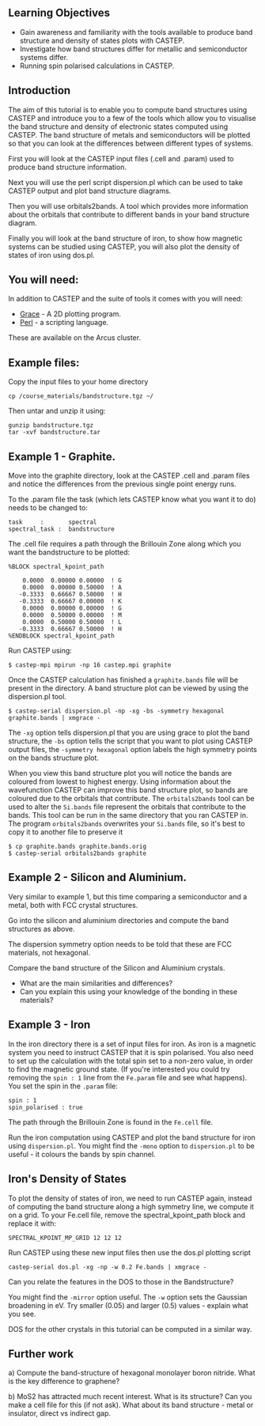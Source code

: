 ## Learning Objectives
* Gain awareness and familiarity with the tools available to produce band structure and density of states plots with CASTEP.
* Investigate how band structures differ for metallic and semiconductor systems differ.
* Running spin polarised calculations in CASTEP.


## Introduction
The aim of this tutorial is to enable you to compute band structures using CASTEP and introduce you to a few of the tools which allow you to visualise the band structure and density of electronic states computed using CASTEP.  The band structure of metals and semiconductors will be plotted so that you can look at the differences between different types of systems.

First you will look at the CASTEP input files (.cell and .param) used to produce band structure information. 

Next you will use the perl script dispersion.pl which can be used to take CASTEP output and plot band structure diagrams.

Then you will use orbitals2bands. A tool which provides more information about the orbitals that contribute to different bands in your band structure diagram.

Finally you will look at the band structure of iron, to show how magnetic systems can be studied using CASTEP, you will also plot the density of states of iron using dos.pl.

## You will need:
In addition to CASTEP and the suite of tools it comes with you will need:

* [Grace](http://plasma-gate.weizmann.ac.il/Grace/)  - A 2D plotting program.
* [Perl](http://www.perl.org) - a scripting language.

These are available on the Arcus cluster.

## Example files:
Copy the input files to your home directory

```
cp /course_materials/bandstructure.tgz ~/
```

Then untar and unzip it using:

```
gunzip bandstructure.tgz 
tar -xvf bandstructure.tar 
```
## Example 1 - Graphite.
Move into the graphite directory, look at the CASTEP .cell and .param files and notice the differences from the previous single point energy runs.

To the .param file the task (which lets CASTEP know what you want it to do) needs to be changed to:
```
task     :       spectral
spectral_task :  bandstructure
```

The .cell file requires a path through the Brillouin Zone along which you want the bandstructure to be plotted:

```
%BLOCK spectral_kpoint_path

    0.0000  0.00000 0.00000  ! G
    0.0000  0.00000 0.50000  ! A
   -0.3333  0.66667 0.50000  ! H
   -0.3333  0.66667 0.00000  ! K
    0.0000  0.00000 0.00000  ! G
    0.0000  0.50000 0.00000  ! M
    0.0000  0.50000 0.50000  ! L
   -0.3333  0.66667 0.50000  ! H
%ENDBLOCK spectral_kpoint_path 
```
Run CASTEP using:

```
$ castep-mpi mpirun -np 16 castep.mpi graphite 
```
Once the CASTEP calculation has finished a `graphite.bands` file will be present in the directory.  A band structure plot can be viewed by using the dispersion.pl tool.

```
$ castep-serial dispersion.pl -np -xg -bs -symmetry hexagonal graphite.bands | xmgrace -
```
The `-xg` option tells dispersion.pl that you are using grace to plot the band structure, the `-bs` option tells the script that you want to plot using CASTEP output files, the `-symmetry hexagonal` option labels the high symmetry points on the bands structure plot.

When you view this band structure plot you will notice the bands are coloured from lowest to highest energy. Using information about the wavefunction CASTEP can improve this band structure plot, so bands are coloured due to the orbitals that contribute. The `orbitals2bands` tool can be used to alter the `Si.bands` file represent the orbitals that contribute to the bands.  This tool can be run in the same directory that you ran CASTEP in.
The program `orbitals2bands` overwrites your `Si.bands` file, so it's best to copy it to another file to preserve it

```
$ cp graphite.bands graphite.bands.orig 
$ castep-serial orbitals2bands graphite
```


## Example 2 - Silicon and Aluminium.
Very similar to example 1, but this time comparing a semiconductor and a metal, both with FCC crystal structures.

Go into the silicon and aluminium directories and compute the band structures as above.

The dispersion symmetry option needs to be told that these are FCC materials, not hexagonal.

Compare the band structure of the Silicon and Aluminium crystals.

* What are the main similarities and differences?
* Can you explain this using your knowledge of the bonding in these materials?

## Example 3 - Iron

In the iron directory there is a set of input files for iron. As iron is a magnetic system you need to instruct CASTEP that it is spin polarised.  You also need to set up the calculation with the total spin set to a non-zero value, in order to find the magnetic ground state. (If you're interested you could try removing the `spin : 1` line from the `Fe.param` file and see what happens).  You set the spin in the `.param` file:

```
spin : 1
spin_polarised : true
```
The path through the Brillouin Zone is found in the `Fe.cell` file.

Run the iron computation using CASTEP and plot the band structure for iron using `dispersion.pl`.  You might find the `-mono` option to `dispersion.pl` to be useful - it colours the bands by spin channel.

## Iron's Density of States

To plot the density of states of iron, we need to run CASTEP again, instead of computing the band structure along a high symmetry line, we compute it on a grid.  To your Fe.cell file, remove the spectral_kpoint_path block and replace it with:

```
SPECTRAL_KPOINT_MP_GRID 12 12 12
```

Run CASTEP using these new input files then use the dos.pl plotting script

```
castep-serial dos.pl -xg -np -w 0.2 Fe.bands | xmgrace - 
```

Can you relate the features in the DOS to those in the Bandstructure?

You might find the `-mirror` option useful. The `-w` option sets the Gaussian broadening in eV. Try smaller (0.05) and larger (0.5) values - explain what you see.

DOS for the other crystals in this tutorial can be computed in a similar way.


## Further work

a) Compute the band-structure of hexagonal monolayer boron nitride. What is the key difference to graphene?

b) MoS2 has attracted much recent interest. What is its structure? Can you make a cell file for this (if not ask). What about its band structure - metal or insulator, direct vs indirect gap.


